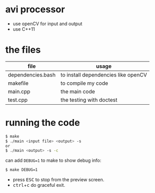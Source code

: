 # avi processor

- use openCV for input and output
- use C++11

# the files
|file | usage|
|-----|------|
| dependencies.bash | to install dependencies like openCV|
| makefile | to compile my code|
| main.cpp | the main code|
| test.cpp | the testing with doctest|
<!-- - dockerfile : is for ease of cleaning -->

# running the code

```bash
$ make
$ ./main <input file> <output> -s
or
$ ./main <output> -s -c
```
can add `DEBUG=1` to make to show debug info:
```bash
$ make DEBUG=1
```
- press <kbd>ESC</kbd> to stop from the preview screen.
- <kbd>ctrl</kbd>+<kbd>c</kbd> do graceful exit.
